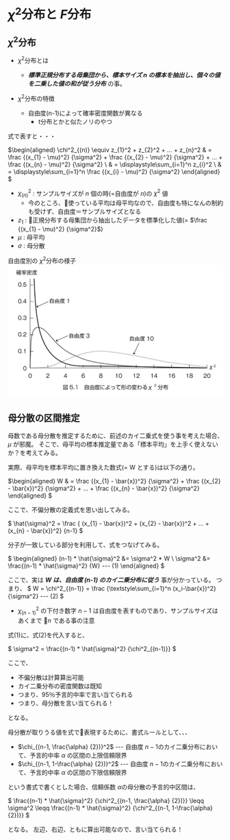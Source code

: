 # $\chi^2$分布と $F$分布

## $\chi^2$分布

- $\chi^2$分布とは
  - ***標準正規分布する母集団から、標本サイズ $n$ の標本を抽出し、個々の値を二乗した値の和が従う分布*** の事。

- $\chi^2$分布の特徴
  - 自由度(n-1)によって確率密度関数が異なる
    - t分布とかと似たノリのやつ

式で表すと・・・

$\begin{aligned}
\chi^2_{(n)} \equiv z_{1}^2 + z_{2}^2 + ... + z_{n}^2
& = \frac {(x_{1} - \mu)^2} {\sigma^2} + \frac {(x_{2} - \mu)^2} {\sigma^2} + ... + \frac {(x_{n} - \mu)^2} {\sigma^2} \\
& = 	\displaystyle\sum_{i=1}^n	z_{i}^2	\\
& = \displaystyle\sum_{i=1}^n	 \frac {(x_{i} - \mu)^2} {\sigma^2}
\end{aligned}
$

- $\chi^2_{(n)}$ : サンプルサイズが $n$ 個の時(=自由度が $n$)の $\chi^2$ 値
  - 今のところ、使っている平均は母平均なので、自由度も特になんの制約も受けず、自由度＝サンプルサイズとなる
- $z_{1}$ : 正規分布する母集団から抽出したデータを標準化した値(= $\frac {(x_{1} - \mu)^2} {\sigma^2}$)
- $\mu$ : 母平均
- $\sigma$ : 母分散

自由度別の $\chi^2$分布の様子
![自由度別カイ二乗分布](./img/24.png)

## 母分散の区間推定
母数である母分散を推定するために、前述のカイ二乗式を使う事を考えた場合、$\mu$ が邪魔。
そこで、母平均の標本推定量である「標本平均」を上手く使えないか？を考えてみる。

実際、母平均を標本平均に置き換えた数式(= W とする)は以下の通り。

$\begin{aligned}
W & = \frac {(x_{1} - \bar{x})^2} {\sigma^2} + \frac {(x_{2} - \bar{x})^2} {\sigma^2} + ... + \frac {(x_{n} - \bar{x})^2} {\sigma^2}
\end{aligned}
$

ここで、不偏分散の定義式を思い出してみる。

$ \hat{\sigma}^2 = \frac { (x_{1} - \bar{x})^2 + (x_{2} - \bar{x})^2 + ... +  (x_{n} - \bar{x})^2} {n-1} $

分子が一致している部分を利用して、式をつなげてみる。

$
\begin{aligned}
(n-1) * \hat{\sigma}^2 &= \sigma^2 * W \\
\sigma^2 &= \frac{(n-1) * \hat{\sigma}^2} {W} --- (1)
\end{aligned}
$

ここで、実は ***$W$ は、自由度 (n-1) のカイ二乗分布に従う*** 事が分かっている。
つまり、
$
W = \chi^2_{(n-1)} = \frac {\textstyle\sum_{i=1}^n	(x_i-\bar{x})^2} {\sigma^2} --- (2)
$
- $\chi^2_{(n-1)}$ の下付き数字 $n-1$ は自由度を表すものであり、サンプルサイズはあくまで $n$ である事の注意

式(1)に、式(2)を代入すると、

$
\sigma^2 = \frac{(n-1) * \hat{\sigma}^2} {\chi^2_{(n-1)}}
$

ここで、
- 不偏分散は計算算出可能
- カイ二乗分布の密度関数は既知
- つまり、95％予言的中率で言い当てられる
- つまり、母分散を言い当てられる！

となる。

母分散が取りうる値を式で表現するために、書式ルールとして、、、
- $\chi_{(n-1, \frac{\alpha} {2})}^2$ --- 自由度 $n-1$のカイ二乗分布において、予言的中率 $\alpha$ の区間の上限信頼限界
- $\chi_{(n-1, 1-\frac{\alpha} {2})}^2$ --- 自由度 $n-1$のカイ二乗分布において、予言的中率 $\alpha$ の区間の下限信頼限界

という書式で書くとした場合、信頼係数 $\alpha$の母分散の予言的中区間は、

$
\frac{(n-1) * \hat{\sigma}^2} {\chi^2_{(n-1, \frac{\alpha} {2})}} \leqq \sigma^2 \leqq \frac{(n-1) * \hat{\sigma}^2} {\chi^2_{(n-1, 1-\frac{\alpha} {2})}}
$

となる。
左辺、右辺、ともに算出可能なので、言い当てられる！
